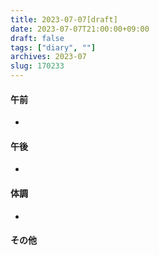 ```yaml
---
title: 2023-07-07[draft]
date: 2023-07-07T21:00:00+09:00
draft: false
tags: ["diary", ""]
archives: 2023-07
slug: 170233
---
```

#### 午前
- 
#### 午後
- 
#### 体調
- 
#### その他
